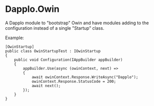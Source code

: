 # Dapplo.Owin
A Dapplo module to "bootstrap" Owin and have modules adding to the configuration instead of a single "Startup" class.

Example:

	[OwinStartup]
	public class OwinStartupTest : IOwinStartup
	{
		public void Configuration(IAppBuilder appBuilder)
		{
			appBuilder.Use(async (owinContext, next) =>
			{
				await owinContext.Response.WriteAsync("Dapplo");
				owinContext.Response.StatusCode = 200;
				await next();
			});
		}
	}
